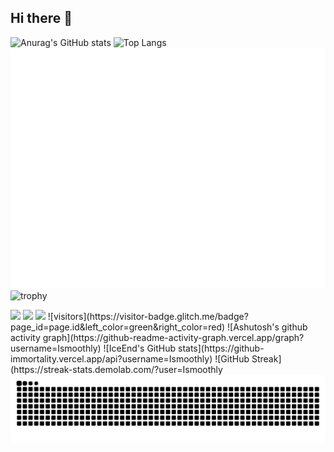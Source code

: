 ## Hi there 👋
![Anurag's GitHub stats](https://github-readme-stats.vercel.app/api?username=Ismoothly)
![Top Langs](https://github-readme-stats.vercel.app/api/top-langs/?username=Ismoothly)
![Metrics](/github-metrics.svg)
![trophy](https://github-profile-trophy.vercel.app/?username=Ismoothly)

<img src="https://img.shields.io/badge/-HTML5-E34F26?style=flat-square&logo=html5&logoColor=white" /> 
<img src="https://img.shields.io/badge/-CSS3-1572B6?style=flat-square&logo=css3" /> 
<img src="https://img.shields.io/badge/-JavaScript-oringe?style=flat-square&logo=javascript" />
![visitors](https://visitor-badge.glitch.me/badge?page_id=page.id&left_color=green&right_color=red)
![Ashutosh's github activity graph](https://github-readme-activity-graph.vercel.app/graph?username=Ismoothly)
![IceEnd's GitHub stats](https://github-immortality.vercel.app/api?username=Ismoothly)
![GitHub Streak](https://streak-stats.demolab.com/?user=Ismoothly
<picture>
  <source media="(prefers-color-scheme: dark)" srcset="https://raw.githubusercontent.com/Peter-JXL/Peter-JXL/output/github-contribution-grid-snake-dark.svg">
  <source media="(prefers-color-scheme: light)" srcset="https://raw.githubusercontent.com/Peter-JXL/Peter-JXL/output/github-contribution-grid-snake.svg">
  <img alt="github contribution grid snake animation" src="https://raw.githubusercontent.com/Peter-JXL/Peter-JXL/output/github-contribution-grid-snake.svg">
</picture>
<!--
**Ismoothly/Ismoothly** is a ✨ _special_ ✨ repository because its `README.md` (this file) appears on your GitHub profile.

Here are some ideas to get you started:

- 🔭 I’m currently working on ...
- 🌱 I’m currently learning ...
- 👯 I’m looking to collaborate on ...
- 🤔 I’m looking for help with ...
- 💬 Ask me about ...
- 📫 How to reach me: ...
- 😄 Pronouns: ...
- ⚡ Fun fact: ...
-->
